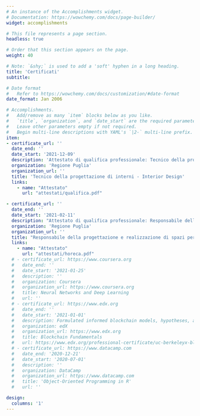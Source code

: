 ```yaml
---
# An instance of the Accomplishments widget.
# Documentation: https://wowchemy.com/docs/page-builder/
widget: accomplishments

# This file represents a page section.
headless: true

# Order that this section appears on the page.
weight: 40

# Note: `&shy;` is used to add a 'soft' hyphen in a long heading.
title: 'Certificati'
subtitle:

# Date format
#   Refer to https://wowchemy.com/docs/customization/#date-format
date_format: Jan 2006

# Accomplishments.
#   Add/remove as many `item` blocks below as you like.
#   `title`, `organization`, and `date_start` are the required parameters.
#   Leave other parameters empty if not required.
#   Begin multi-line descriptions with YAML's `|2-` multi-line prefix.
item:
- certificate_url: ''
  date_end: ''
  date_start: '2021-12-09'
  description: 'Attestato di qualifica professionale: Tecnico della progettazione di interni - Interior Design'
  organization: 'Regione Puglia'
  organization_url: ''
  title: 'Tecnico della progettazione di interni - Interior Design'
  links:
    - name: "Attestato"
      url: "attestati/qualifica.pdf"

- certificate_url: ''
  date_end: ''
  date_start: '2021-02-11'
  description: "Attestato di qualifica professionale: Responsabile della progettazione e realizzazione di spazi per l'HO.RE.CA."
  organization: 'Regione Puglia'
  organization_url: ''
  title: "Responsabile della progettazione e realizzazione di spazi per l'HO.RE.CA."
  links:
    - name: "Attestato"
      url: "attestati/horeca.pdf"
  # - certificate_url: https://www.coursera.org
  #   date_end: ''
  #   date_start: '2021-01-25'
  #   description: ''
  #   organization: Coursera
  #   organization_url: https://www.coursera.org
  #   title: Neural Networks and Deep Learning
  #   url: ''
  # - certificate_url: https://www.edx.org
  #   date_end: ''
  #   date_start: '2021-01-01'
  #   description: Formulated informed blockchain models, hypotheses, and use cases.
  #   organization: edX
  #   organization_url: https://www.edx.org
  #   title: Blockchain Fundamentals
  #   url: https://www.edx.org/professional-certificate/uc-berkeleyx-blockchain-fundamentals
  # - certificate_url: https://www.datacamp.com
  #   date_end: '2020-12-21'
  #   date_start: '2020-07-01'
  #   description: ''
  #   organization: DataCamp
  #   organization_url: https://www.datacamp.com
  #   title: 'Object-Oriented Programming in R'
  #   url: ''

design:
  columns: '1'
---
```

